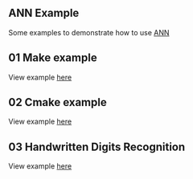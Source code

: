 ## ANN Example

Some examples to demonstrate how to use [ANN](https://gitlab.com/cedricfarinazzo/adaptativeneuralnetwork)


## 01 Make example

View example [here](01-make)


## 02 Cmake example

View example [here](02-cmake)


## 03 Handwritten Digits Recognition

View example [here](03-handwrittendigits_recognition)

